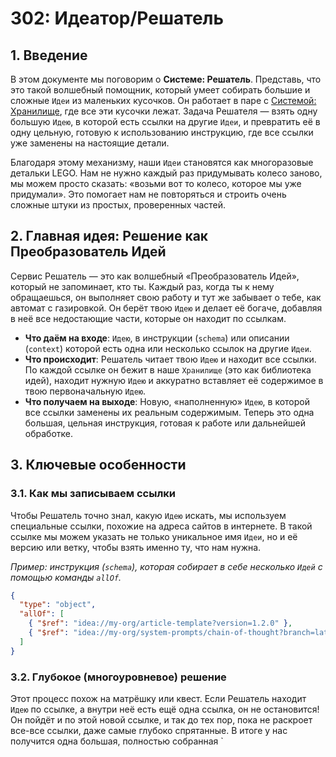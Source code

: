 # 302: Идеатор/Решатель

## 1. Введение

В этом документе мы поговорим о **Системе: Решатель**. Представь, что это такой волшебный помощник, который умеет собирать большие и сложные `Идеи` из маленьких кусочков. Он работает в паре с [Системой: Хранилище](./301_ideator_storage.md), где все эти кусочки лежат. Задача Решателя — взять одну большую `Идею`, в которой есть ссылки на другие `Идеи`, и превратить её в одну цельную, готовую к использованию инструкцию, где все ссылки уже заменены на настоящие детали.

Благодаря этому механизму, наши `Идеи` становятся как многоразовые детальки LEGO. Нам не нужно каждый раз придумывать колесо заново, мы можем просто сказать: «возьми вот то колесо, которое мы уже придумали». Это помогает нам не повторяться и строить очень сложные штуки из простых, проверенных частей.

## 2. Главная идея: Решение как Преобразователь Идей

Сервис Решатель — это как волшебный «Преобразователь Идей», который не запоминает, кто ты. Каждый раз, когда ты к нему обращаешься, он выполняет свою работу и тут же забывает о тебе, как автомат с газировкой. Он берёт твою `Идею` и делает её богаче, добавляя в неё все недостающие части, которые он находит по ссылкам.

- **Что даём на входе**: `Идею`, в инструкции (`schema`) или описании (`context`) которой есть одна или несколько ссылок на другие `Идеи`.
- **Что происходит**: Решатель читает твою `Идею` и находит все ссылки. По каждой ссылке он бежит в наше `Хранилище` (это как библиотека идей), находит нужную `Идею` и аккуратно вставляет её содержимое в твою первоначальную `Идею`.
- **Что получаем на выходе**: Новую, «наполненную» `Идею`, в которой все ссылки заменены их реальным содержимым. Теперь это одна большая, цельная инструкция, готовая к работе или дальнейшей обработке.

## 3. Ключевые особенности

### 3.1. Как мы записываем ссылки

Чтобы Решатель точно знал, какую `Идею` искать, мы используем специальные ссылки, похожие на адреса сайтов в интернете. В такой ссылке мы можем указать не только уникальное имя `Идеи`, но и её версию или ветку, чтобы взять именно ту, что нам нужна.

_Пример: инструкция (`schema`), которая собирает в себе несколько `Идей` с помощью команды `allOf`._

```json
{
  "type": "object",
  "allOf": [
    { "$ref": "idea://my-org/article-template?version=1.2.0" },
    { "$ref": "idea://my-org/system-prompts/chain-of-thought?branch=latest" }
  ]
}
```

### 3.2. Глубокое (многоуровневое) решение

Этот процесс похож на матрёшку или квест. Если Решатель находит `Идею` по ссылке, а внутри неё есть ещё одна ссылка, он не остановится! Он пойдёт и по этой новой ссылке, и так до тех пор, пока не раскроет все-все ссылки, даже самые глубоко спрятанные. В итоге у нас получится одна большая, полностью собранная `
